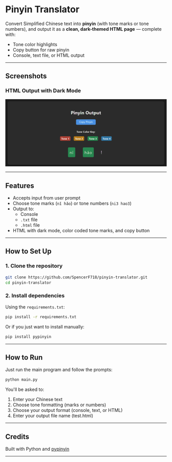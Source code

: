 # Pinyin Translator

Convert Simplified Chinese text into **pinyin** (with tone marks or tone numbers), and output it as a **clean, dark-themed HTML page** — complete with:
- Tone color highlights
- Copy button for raw pinyin
- Console, text file, or HTML output

---

## Screenshots

### HTML Output with Dark Mode
![HTML Output](images/html_output.png)

---

## Features

- Accepts input from user prompt
- Choose tone marks (`nǐ hǎo`) or tone numbers (`ni3 hao3`)
- Output to:
  - Console
  - `.txt` file
  - `.html` file
- HTML with dark mode, color coded tone marks, and copy button

---

## How to Set Up

### 1. Clone the repository

```bash
git clone https://github.com/SpencerF718/pinyin-translator.git
cd pinyin-translator
```

### 2. Install dependencies

Using the `requirements.txt`:
```bash
pip install -r requirements.txt
```

Or if you just want to install manually:
```bash
pip install pypinyin
```

---

## How to Run

Just run the main program and follow the prompts:

```bash
python main.py
```

You'll be asked to:
1. Enter your Chinese text
2. Choose tone formatting (marks or numbers)
3. Choose your output format (console, text, or HTML)
4. Enter your output file name (test.html)

---

## Credits

Built with Python and [pypinyin](https://github.com/mozillazg/python-pinyin)  

---
